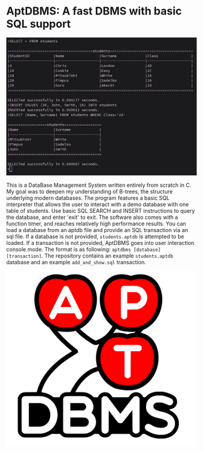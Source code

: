 # AptDBMS: A fast DBMS with basic SQL support

![screenshot](screenshot.png)

This is a DataBase Management System written entirely from scratch in C. My goal was to deepen my understanding of B-trees, the structure underlying modern databases. The program features a basic SQL interpreter that allows the user to interact with a demo database with one table of students. Use basic SQL SEARCH and INSERT instructions to query the database, and enter 'exit' to exit. The software also comes with a function timer, and reaches relatively high performance results. You can load a database from an aptdb file and provide an SQL transaction via an sql file. If a database is not provided, `students.aptdb` is attempted to be loaded. If a transaction is not provided, AptDBMS goes into user interaction console mode. The format is as following: `aptdbms [database] [transaction]`. The repository contains an example `students.aptdb` database and an example `add_and_show.sql` transaction.

![logo](logo.png)
